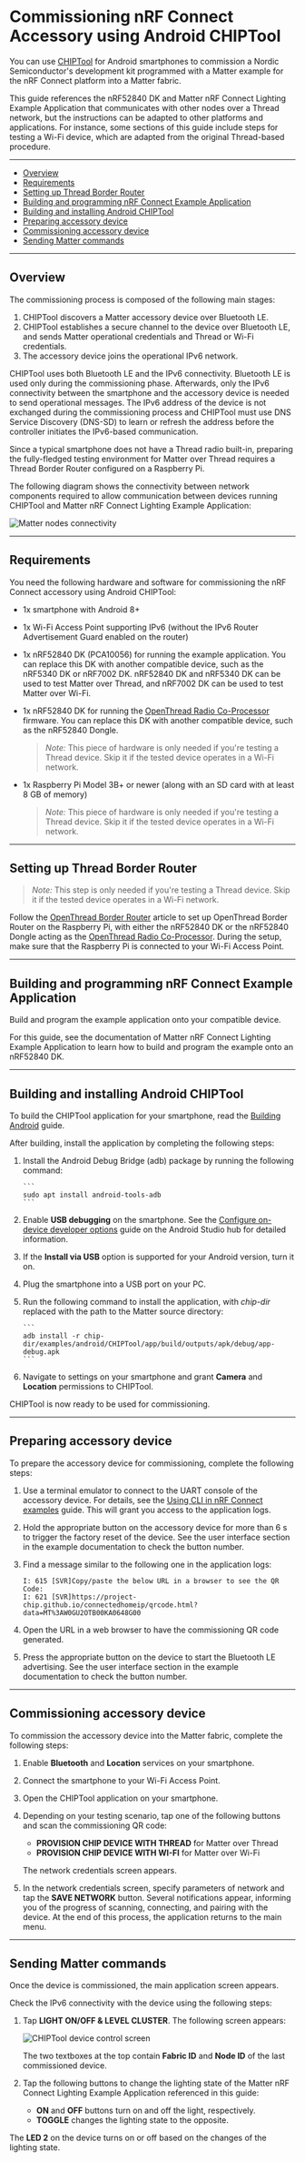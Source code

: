 # Commissioning nRF Connect Accessory using Android CHIPTool

You can use [CHIPTool](android_building.md) for Android smartphones to
commission a Nordic Semiconductor's development kit programmed with a Matter
example for the nRF Connect platform into a Matter fabric.

This guide references the nRF52840 DK and Matter nRF Connect Lighting Example
Application that communicates with other nodes over a Thread network, but the
instructions can be adapted to other platforms and applications. For instance,
some sections of this guide include steps for testing a Wi-Fi device, which are
adapted from the original Thread-based procedure.

<hr>

-   [Overview](#overview)
-   [Requirements](#requirements)
-   [Setting up Thread Border Router](#setting-up-thread-border-router)
-   [Building and programming nRF Connect Example Application](#building-example)
-   [Building and installing Android CHIPTool](#building-chiptool)
-   [Preparing accessory device](#preparing-accessory)
-   [Commissioning accessory device](#commissioning-accessory)
-   [Sending Matter commands](#sending-chip-commands)

<hr>

<a name="overview"></a>

## Overview

The commissioning process is composed of the following main stages:

1.  CHIPTool discovers a Matter accessory device over Bluetooth LE.
2.  CHIPTool establishes a secure channel to the device over Bluetooth LE, and
    sends Matter operational credentials and Thread or Wi-Fi credentials.
3.  The accessory device joins the operational IPv6 network.

CHIPTool uses both Bluetooth LE and the IPv6 connectivity. Bluetooth LE is used
only during the commissioning phase. Afterwards, only the IPv6 connectivity
between the smartphone and the accessory device is needed to send operational
messages. The IPv6 address of the device is not exchanged during the
commissioning process and CHIPTool must use DNS Service Discovery (DNS-SD) to
learn or refresh the address before the controller initiates the IPv6-based
communication.

Since a typical smartphone does not have a Thread radio built-in, preparing the
fully-fledged testing environment for Matter over Thread requires a Thread
Border Router configured on a Raspberry Pi.

The following diagram shows the connectivity between network components required
to allow communication between devices running CHIPTool and Matter nRF Connect
Lighting Example Application:

![Matter nodes connectivity](./images/nrfconnect_android_connectivity.png)

<hr>

<a name="requirements"></a>

## Requirements

You need the following hardware and software for commissioning the nRF Connect
accessory using Android CHIPTool:

-   1x smartphone with Android 8+
-   1x Wi-Fi Access Point supporting IPv6 (without the IPv6 Router Advertisement
    Guard enabled on the router)
-   1x nRF52840 DK (PCA10056) for running the example application. You can
    replace this DK with another compatible device, such as the nRF5340 DK or
    nRF7002 DK. nRF52840 DK and nRF5340 DK can be used to test Matter over
    Thread, and nRF7002 DK can be used to test Matter over Wi-Fi.

-   1x nRF52840 DK for running the
    [OpenThread Radio Co-Processor](https://openthread.io/platforms/co-processor)
    firmware. You can replace this DK with another compatible device, such as
    the nRF52840 Dongle.

    > _Note:_ This piece of hardware is only needed if you're testing a Thread
    > device. Skip it if the tested device operates in a Wi-Fi network.

-   1x Raspberry Pi Model 3B+ or newer (along with an SD card with at least 8 GB
    of memory)

    > _Note:_ This piece of hardware is only needed if you're testing a Thread
    > device. Skip it if the tested device operates in a Wi-Fi network.

<hr>

<a name="setting-up-thread-border-router"></a>

## Setting up Thread Border Router

> _Note:_ This step is only needed if you're testing a Thread device. Skip it if
> the tested device operates in a Wi-Fi network.

Follow the [OpenThread Border Router](openthread_border_router_pi.md) article to
set up OpenThread Border Router on the Raspberry Pi, with either the nRF52840 DK
or the nRF52840 Dongle acting as the
[OpenThread Radio Co-Processor](https://openthread.io/platforms/co-processor).
During the setup, make sure that the Raspberry Pi is connected to your Wi-Fi
Access Point.

<hr>

<a name="building-example"></a>

## Building and programming nRF Connect Example Application

Build and program the example application onto your compatible device.

For this guide, see the documentation of Matter nRF Connect Lighting Example
Application to learn how to build and program the example onto an nRF52840 DK.

<hr>

<a name="building-chiptool"></a>

## Building and installing Android CHIPTool

To build the CHIPTool application for your smartphone, read the
[Building Android](android_building.md) guide.

After building, install the application by completing the following steps:

1.  Install the Android Debug Bridge (adb) package by running the following
    command:

        ```
        sudo apt install android-tools-adb
        ```

2.  Enable **USB debugging** on the smartphone. See the
    [Configure on-device developer options](https://developer.android.com/studio/debug/dev-options)
    guide on the Android Studio hub for detailed information.
3.  If the **Install via USB** option is supported for your Android version,
    turn it on.
4.  Plug the smartphone into a USB port on your PC.
5.  Run the following command to install the application, with _chip-dir_
    replaced with the path to the Matter source directory:

        ```
        adb install -r chip-dir/examples/android/CHIPTool/app/build/outputs/apk/debug/app-debug.apk
        ```

6.  Navigate to settings on your smartphone and grant **Camera** and
    **Location** permissions to CHIPTool.

CHIPTool is now ready to be used for commissioning.

<hr>

<a name="preparing-accessory"></a>

## Preparing accessory device

To prepare the accessory device for commissioning, complete the following steps:

1.  Use a terminal emulator to connect to the UART console of the accessory
    device. For details, see the
    [Using CLI in nRF Connect examples](nrfconnect_examples_cli.md) guide. This
    will grant you access to the application logs.
2.  Hold the appropriate button on the accessory device for more than 6 s to
    trigger the factory reset of the device. See the user interface section in
    the example documentation to check the button number.
3.  Find a message similar to the following one in the application logs:

        I: 615 [SVR]Copy/paste the below URL in a browser to see the QR Code:
        I: 621 [SVR]https://project-chip.github.io/connectedhomeip/qrcode.html?data=MT%3AW0GU2OTB00KA0648G00

4.  Open the URL in a web browser to have the commissioning QR code generated.
5.  Press the appropriate button on the device to start the Bluetooth LE
    advertising. See the user interface section in the example documentation to
    check the button number.

<hr>

<a name="commissioning-accessory"></a>

## Commissioning accessory device

To commission the accessory device into the Matter fabric, complete the
following steps:

1.  Enable **Bluetooth** and **Location** services on your smartphone.
2.  Connect the smartphone to your Wi-Fi Access Point.
3.  Open the CHIPTool application on your smartphone.
4.  Depending on your testing scenario, tap one of the following buttons and
    scan the commissioning QR code:

    -   **PROVISION CHIP DEVICE WITH THREAD** for Matter over Thread
    -   **PROVISION CHIP DEVICE WITH WI-FI** for Matter over Wi-Fi

    The network credentials screen appears.

5.  In the network credentials screen, specify parameters of network and tap the
    **SAVE NETWORK** button. Several notifications appear, informing you of the
    progress of scanning, connecting, and pairing with the device. At the end of
    this process, the application returns to the main menu.

<hr>

<a name="sending-commands"></a>

## Sending Matter commands

Once the device is commissioned, the main application screen appears.

Check the IPv6 connectivity with the device using the following steps:

1. Tap **LIGHT ON/OFF & LEVEL CLUSTER**. The following screen appears:

    ![CHIPTool device control screen](./images/CHIPTool_device_commissioned.png)

    The two textboxes at the top contain **Fabric ID** and **Node ID** of the
    last commissioned device.

2. Tap the following buttons to change the lighting state of the Matter nRF
   Connect Lighting Example Application referenced in this guide:

    - **ON** and **OFF** buttons turn on and off the light, respectively.
    - **TOGGLE** changes the lighting state to the opposite.

The **LED 2** on the device turns on or off based on the changes of the lighting
state.
